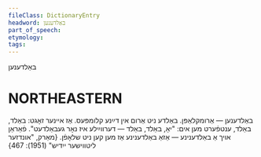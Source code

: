 ```yaml
---
fileClass: DictionaryEntry
headword: באַלדענען
part_of_speech: 
etymology: 
tags: 
---
```

באַלדענען

NORTHEASTERN
==============

באַלדענען — אַרומקלאַפּן. באַלדע ניט אַרום אין דײַנע קלומפּעס. אַז איינער זאָגט: באַלד, באַלד, ענטפֿערט מען אים: "יאָ, באַלד, באַלד — דערווײַלע איז נאָר געבאַלדעט". פֿאַראַן אויך אַ באַלדענינע — אַזאַ באַלדענינע אַז מען קען ניט שלאָפֿן.
{מאַרק, "אונדזער ליטווישער ייִדיש" (1951): 467}

